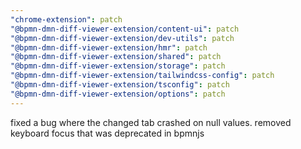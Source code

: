 ```yaml
---
"chrome-extension": patch
"@bpmn-dmn-diff-viewer-extension/content-ui": patch
"@bpmn-dmn-diff-viewer-extension/dev-utils": patch
"@bpmn-dmn-diff-viewer-extension/hmr": patch
"@bpmn-dmn-diff-viewer-extension/shared": patch
"@bpmn-dmn-diff-viewer-extension/storage": patch
"@bpmn-dmn-diff-viewer-extension/tailwindcss-config": patch
"@bpmn-dmn-diff-viewer-extension/tsconfig": patch
"@bpmn-dmn-diff-viewer-extension/options": patch
---
```


fixed a bug where the changed tab crashed on null values. removed keyboard focus that was deprecated in bpmnjs
